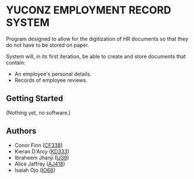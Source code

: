 # YUCONZ EMPLOYMENT RECORD SYSTEM
Program designed to allow for the digitization of HR documents 
so that they do not have to be stored on paper.

System will, in its first iteration, be able to create and 
store documents that contain:
* An employee's personal details.
* Records of employee reviews. 

## Getting Started
 (Nothing yet, no software.)
## Authors
* Conor Finn ([CF338](mailto:cf338@kent.ac.uk))
* Kieran D'Arcy ([KD333](mailto:kd333@kent.ac.uk))
* Ibraheem Jhanji ([IJ39](mailto:ij39@kent.ac.uk))
* Alice Jaffray ([AJ418](mailto:aj418@kent.ac.uk))
* Isaiah Ojo ([IO68](mailto:IO68@kent.ac.uk))